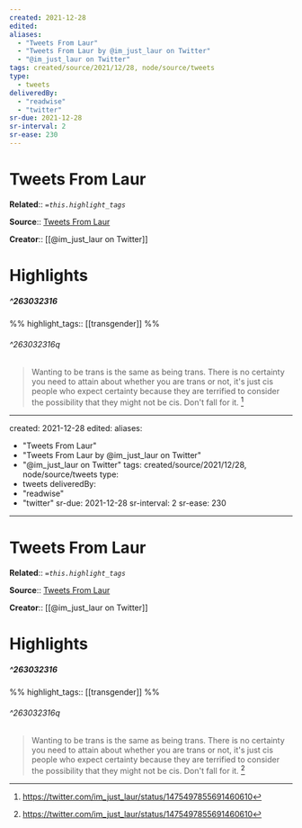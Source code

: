 ```yaml
---
created: 2021-12-28
edited:
aliases:
  - "Tweets From Laur"
  - "Tweets From Laur by @im_just_laur on Twitter"
  - "@im_just_laur on Twitter"
tags: created/source/2021/12/28, node/source/tweets
type: 
  - tweets
deliveredBy: 
  - "readwise"
  - "twitter"
sr-due: 2021-12-28
sr-interval: 2
sr-ease: 230
---
```

# Tweets From Laur

**Related**:: 
*`=this.highlight_tags`*

**Source**:: [Tweets From Laur](https://twitter.com/im_just_laur)

**Creator**:: [[@im_just_laur on Twitter]]

# Highlights
##### ^263032316

  
%%
highlight_tags:: [[transgender]]
%%

###### ^263032316q

> Wanting to be trans is the same as being trans.
> There is no certainty you need to attain about whether you are trans or not, it's just cis people who expect certainty because they are terrified to consider the possibility that they might not be cis. Don't fall for it. 
  [^263032316]

[^263032316]: https://twitter.com/im_just_laur/status/1475497855691460610

---
created: 2021-12-28
edited:
aliases:
  - "Tweets From Laur"
  - "Tweets From Laur by @im_just_laur on Twitter"
  - "@im_just_laur on Twitter"
tags: created/source/2021/12/28, node/source/tweets
type: 
  - tweets
deliveredBy: 
  - "readwise"
  - "twitter"
sr-due: 2021-12-28
sr-interval: 2
sr-ease: 230
---
# Tweets From Laur

**Related**:: 
*`=this.highlight_tags`*

**Source**:: [Tweets From Laur](https://twitter.com/im_just_laur)

**Creator**:: [[@im_just_laur on Twitter]]

# Highlights
##### ^263032316

  
%%
highlight_tags:: [[transgender]]
%%

###### ^263032316q

> Wanting to be trans is the same as being trans.
> There is no certainty you need to attain about whether you are trans or not, it's just cis people who expect certainty because they are terrified to consider the possibility that they might not be cis. Don't fall for it. 
  [^263032316]

[^263032316]: https://twitter.com/im_just_laur/status/1475497855691460610

